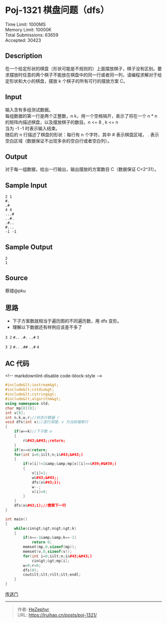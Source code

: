 # Poj-1321 棋盘问题（dfs）


Time Limit: 1000MS  
Memory Limit: 10000K  
Total Submissions: 63659  
Accepted: 30423

## Description

在一个给定形状的棋盘（形状可能是不规则的）上面摆放棋子，棋子没有区别。要求摆放时任意的两个棋子不能放在棋盘中的同一行或者同一列，请编程求解对于给定形状和大小的棋盘，摆放 k 个棋子的所有可行的摆放方案 C。

## Input

输入含有多组测试数据。  
每组数据的第一行是两个正整数，n k，用一个空格隔开，表示了将在一个 n \* n 的矩阵内描述棋盘，以及摆放棋子的数目。n &lt;= 8 , k &lt;= n  
当为 -1 -1 时表示输入结束。  
随后的 n 行描述了棋盘的形状：每行有 n 个字符，其中 # 表示棋盘区域， . 表示空白区域（数据保证不出现多余的空白行或者空白列）。

## Output

对于每一组数据，给出一行输出，输出摆放的方案数目 C（数据保证 C&lt;2^31）。

## Sample Input

    2 1
    #.
    .#
    4 4
    ...#
    ..#.
    .#..
    #...
    -1 -1

## Sample Output

    2
    1

## Source

蔡错@pku

## 思路

- 下子方案数就相当于遍历图的不同遍历数，用 dfs 变形。
- 理解以下数据还有样例应该差不多了

`3 2`
`#..`
`.#.`
`..#`
`3`

`3 2`
`#..`
`.##`
`..#`
`4`

## AC 代码

&lt;!-- markdownlint-disable code-block-style --&gt;

```cpp
#include&lt;iostream&gt;
#include&lt;cstdio&gt;
#include&lt;cstring&gt;
#include&lt;algorithm&gt;
using namespace std;
char mp[8][8];
int v[8];
int n,k,w,r;//状态计数器 r
void dfs(int x)//逐行深搜，x 为当前搜索行
{
    if(w==k)//下子数 w
    {
        r&#43;&#43;;return;
    }
    if(x==n)return;
    for(int i=0;i&lt;n;i&#43;&#43;)
    {
        if(v[i]!=1&amp;&amp;mp[x][i]==&#39;#&#39;)
        {
            v[i]=1;
            w&#43;&#43;;
            dfs(x&#43;1);
            w--;
            v[i]=0;
        }
    }
    dfs(x&#43;1);//搜索下一行
}

int main()
{
    while(cin&gt;&gt;n&gt;&gt;k)
    {
        if(n==-1&amp;&amp;k==-1)
            return 0;
        memset(mp,0,sizeof(mp));
        memset(v,0,sizeof(v));
        for(int i=0;i&lt;n;i&#43;&#43;)
            cin&gt;&gt;mp[i];
        w=0;r=0;
        dfs(0);
        cout&lt;&lt;r&lt;&lt;endl;
    }
}
```

[传送门](https://blog.csdn.net/hurmishine/article/details/49835913)


---

> 作者: [HeZephyr](https://github.com/HeZephyr)  
> URL: https://lruihao.cn/posts/poj-1321/  

